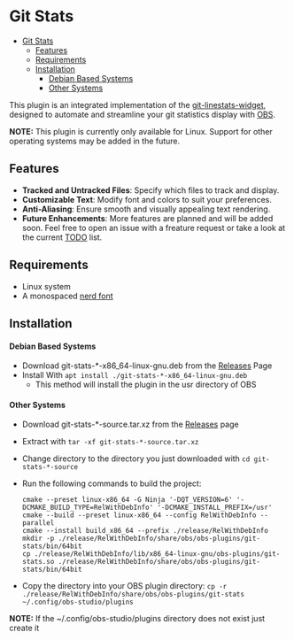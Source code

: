 # Git Stats

<!--toc:start-->
- [Git Stats](#git-stats)
  - [Features](#features)
  - [Requirements](#requirements)
  - [Installation](#installation)
      - [Debian Based Systems](#debian-based-systems)
      - [Other Systems](#other-systems)
<!--toc:end-->

This plugin is an integrated implementation of the [git-linestats-widget](https://github.com/BryanHaley/git-linestats-widget), designed to automate and streamline your git statistics display with [OBS](https://github.com/obsproject/obs-studio).

**NOTE:** This plugin is currently only available for Linux. Support for other operating systems may be added in the future.

## Features

- **Tracked and Untracked Files**: Specify which files to track and display.
- **Customizable Text**: Modify font and colors to suit your preferences.
- **Anti-Aliasing**: Ensure smooth and visually appealing text rendering.
- **Future Enhancements**: More features are planned and will be added soon. Feel free to open an issue with a freature request or take a look at the current [TODO](https://github.com/Love-Pengy/git-stats/issues/4) list.

## Requirements

- Linux system
- A monospaced [nerd font](https://github.com/ryanoasis/nerd-fonts) 

## Installation
#### Debian Based Systems
- Download git-stats-*-x86_64-linux-gnu.deb from the [Releases](https://github.com/Love-Pengy/git-stats/releases/) Page
- Install With ```apt install ./git-stats-*-x86_64-linux-gnu.deb```
    - This method will install the plugin in the usr directory of OBS

#### Other Systems

- Download git-stats-*-source.tar.xz from the [Releases](https://github.com/Love-Pengy/git-stats/releases/) page
- Extract with ```tar -xf git-stats-*-source.tar.xz```
- Change directory to the directory you just downloaded with ```cd git-stats-*-source```
- Run the following commands to build the project: 

    ```
    cmake --preset linux-x86_64 -G Ninja '-DQT_VERSION=6' '-DCMAKE_BUILD_TYPE=RelWithDebInfo' '-DCMAKE_INSTALL_PREFIX=/usr'
    cmake --build --preset linux-x86_64 --config RelWithDebInfo --parallel
    cmake --install build_x86_64 --prefix ./release/RelWithDebInfo
    mkdir -p ./release/RelWithDebInfo/share/obs/obs-plugins/git-stats/bin/64bit
    cp ./release/RelWithDebInfo/lib/x86_64-linux-gnu/obs-plugins/git-stats.so ./release/RelWithDebInfo/share/obs/obs-plugins/git-stats/bin/64bit    
    ```

- Copy the directory into your OBS plugin directory: ```cp -r ./release/RelWithDebInfo/share/obs/obs-plugins/git-stats ~/.config/obs-studio/plugins```

**NOTE:** If the ~/.config/obs-studio/plugins directory does not exist just create it
